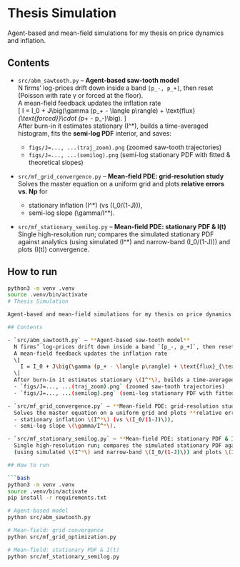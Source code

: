 # Thesis Simulation

Agent-based and mean-field simulations for my thesis on price dynamics and inflation.

## Contents

- `src/abm_sawtooth.py` – **Agent-based saw-tooth model**  
  N firms’ log-prices drift down inside a band `[p_-, p_+]`, then reset (Poisson with rate γ or forced at the floor).  
  A mean-field feedback updates the inflation rate  
  \[
    I = I_0 + J\big(\gamma (p_+ - \langle p\rangle) + \text{flux}_{\text{forced}}\cdot (p_+ - p_-)\big).
  \]  
  After burn-in it estimates stationary \(I^*\), builds a time-averaged histogram, fits the **semi-log PDF** interior, and saves:
  - `figs/J=..., ...(traj_zoom).png` (zoomed saw-tooth trajectories)  
  - `figs/J=..., ...(semilog).png` (semi-log stationary PDF with fitted & theoretical slopes)

- `src/mf_grid_convergence.py` – **Mean-field PDE: grid-resolution study**  
  Solves the master equation on a uniform grid and plots **relative errors vs. Np** for
  - stationary inflation \(I^*\) (vs \(I_0/(1-J)\)),
  - semi-log slope \(\gamma/I^*\).

- `src/mf_stationary_semilog.py` – **Mean-field PDE: stationary PDF & I(t)**  
  Single high-resolution run; compares the simulated stationary PDF against analytics
  (using simulated \(I^*\) and narrow-band \(I_0/(1-J)\)) and plots \(I(t)\) convergence.

## How to run

```bash
python3 -m venv .venv
source .venv/bin/activate
# Thesis Simulation

Agent-based and mean-field simulations for my thesis on price dynamics and inflation.

## Contents

- `src/abm_sawtooth.py` – **Agent-based saw-tooth model**  
  N firms’ log-prices drift down inside a band `[p_-, p_+]`, then reset (Poisson with rate γ or forced at the floor).  
  A mean-field feedback updates the inflation rate  
  \[
    I = I_0 + J\big(\gamma (p_+ - \langle p\rangle) + \text{flux}_{\text{forced}}\cdot (p_+ - p_-)\big).
  \]  
  After burn-in it estimates stationary \(I^*\), builds a time-averaged histogram, fits the **semi-log PDF** interior, and saves:
  - `figs/J=..., ...(traj_zoom).png` (zoomed saw-tooth trajectories)  
  - `figs/J=..., ...(semilog).png` (semi-log stationary PDF with fitted & theoretical slopes)

- `src/mf_grid_convergence.py` – **Mean-field PDE: grid-resolution study**  
  Solves the master equation on a uniform grid and plots **relative errors vs. Np** for
  - stationary inflation \(I^*\) (vs \(I_0/(1-J)\)),
  - semi-log slope \(\gamma/I^*\).

- `src/mf_stationary_semilog.py` – **Mean-field PDE: stationary PDF & I(t)**  
  Single high-resolution run; compares the simulated stationary PDF against analytics
  (using simulated \(I^*\) and narrow-band \(I_0/(1-J)\)) and plots \(I(t)\) convergence.

## How to run

```bash
python3 -m venv .venv
source .venv/bin/activate
pip install -r requirements.txt

# Agent-based model
python src/abm_sawtooth.py

# Mean-field: grid convergence
python src/mf_grid_optimization.py

# Mean-field: stationary PDF & I(t)
python src/mf_stationary_semilog.py
